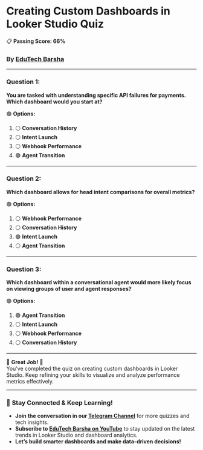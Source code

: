# **Creating Custom Dashboards in Looker Studio Quiz**
📋 **Passing Score: 66%**
### By [EduTech Barsha](https://www.youtube.com/@edutechbarsha)

---

### **Question 1:**  
**You are tasked with understanding specific API failures for payments. Which dashboard would you start at?**

🟢 **Options:**  
1. ⚪ **Conversation History**  
2. ⚪ **Intent Launch**  
3. ⚪ **Webhook Performance**  
4. 🟢 **Agent Transition**  

---

### **Question 2:**  
**Which dashboard allows for head intent comparisons for overall metrics?**

🟢 **Options:**  
1. ⚪ **Webhook Performance**  
2. ⚪ **Conversation History**  
3. 🟢 **Intent Launch**  
4. ⚪ **Agent Transition**  

---

### **Question 3:**  
**Which dashboard within a conversational agent would more likely focus on viewing groups of user and agent responses?**

🟢 **Options:**  
1. 🟢 **Agent Transition**  
2. ⚪ **Intent Launch**  
3. ⚪ **Webhook Performance**  
4. ⚪ **Conversation History**  

---

🎉 **Great Job!** 🎉  
You’ve completed the quiz on creating custom dashboards in Looker Studio. Keep refining your skills to visualize and analyze performance metrics effectively.

---

### 🚀 **Stay Connected & Keep Learning!**  
- **Join the conversation in our [Telegram Channel](https://t.me/edutechbarsha)** for more quizzes and tech insights.  
- **Subscribe to [EduTech Barsha on YouTube](https://www.youtube.com/@edutechbarsha)** to stay updated on the latest trends in Looker Studio and dashboard analytics.  
- **Let’s build smarter dashboards and make data-driven decisions!**
